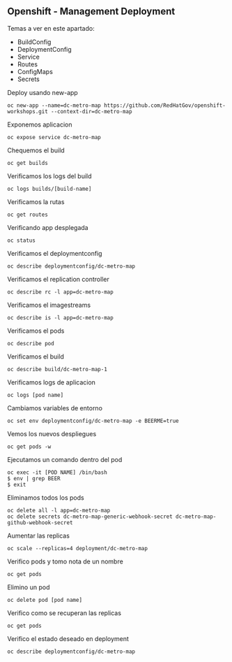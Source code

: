 ## Openshift - Management Deployment

Temas a ver en este apartado:

- BuildConfig
- DeploymentConfig
- Service
- Routes
- ConfigMaps
- Secrets

Deploy usando new-app
```
oc new-app --name=dc-metro-map https://github.com/RedHatGov/openshift-workshops.git --context-dir=dc-metro-map
```
Exponemos aplicacion
```
oc expose service dc-metro-map
```
Chequemos el build
```
oc get builds
```
Verificamos los logs del build
```
oc logs builds/[build-name]
```
Verificamos la rutas
```
oc get routes
```
Verificando app desplegada
```
oc status
```
Verificamos el deploymentconfig
```
oc describe deploymentconfig/dc-metro-map
```
Verificamos el replication controller
```
oc describe rc -l app=dc-metro-map
```
Verificamos el imagestreams
```
oc describe is -l app=dc-metro-map
```
Verificamos el pods
```
oc describe pod
```
Verificamos el build
```
oc describe build/dc-metro-map-1
```
Verificamos logs de aplicacion
```
oc logs [pod name]
```
Cambiamos variables de entorno
```
oc set env deploymentconfig/dc-metro-map -e BEERME=true
```
Vemos los nuevos despliegues 
```
oc get pods -w
```
Ejecutamos un comando dentro del pod
```
oc exec -it [POD NAME] /bin/bash
$ env | grep BEER
$ exit
```
Eliminamos todos los pods
```
oc delete all -l app=dc-metro-map
oc delete secrets dc-metro-map-generic-webhook-secret dc-metro-map-github-webhook-secret    
```
Aumentar las replicas
```
oc scale --replicas=4 deployment/dc-metro-map 
```
Verifico pods y tomo nota de un nombre
```
oc get pods 
```
Elimino un pod
```
oc delete pod [pod name]
```
Verifico como se recuperan las replicas 
```
oc get pods
```
Verifico el estado deseado en deployment 
```
oc describe deploymentconfig/dc-metro-map
```

